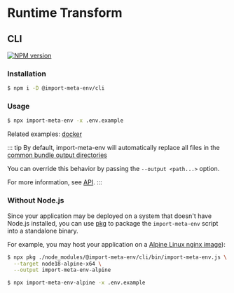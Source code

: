 # Runtime Transform

## CLI

[![NPM version](https://img.shields.io/npm/v/@import-meta-env/cli.svg)](https://www.npmjs.com/package/@import-meta-env/cli)

### Installation

```bash
$ npm i -D @import-meta-env/cli
```

### Usage

```bash
$ npx import-meta-env -x .env.example
```

Related examples: [docker](https://github.com/iendeavor/import-meta-env/blob/main/packages/examples/docker-starter-example)

::: tip
By default, import-meta-env will automatically replace all files in the [common bundle output directories](https://github.com/iendeavor/import-meta-env/blob/e4defac25c89ff1bfd71ec478713720bd82d85d4/packages/cli/src/shared.ts#L5-L16)

You can override this behavior by passing the `--output <path...>` option.

For more information, see [API](/api.html#import-meta-env-cli).
:::

### Without Node.js

Since your application may be deployed on a system that doesn't have Node.js installed, you can use [pkg](https://github.com/vercel/pkg) to package the `import-meta-env` script into a standalone binary.

For example, you may host your application on a [Alpine Linux nginx image](https://hub.docker.com/_/nginx)):

```bash
$ npx pkg ./node_modules/@import-meta-env/cli/bin/import-meta-env.js \
  --target node18-alpine-x64 \
  --output import-meta-env-alpine
```

```bash
$ npx import-meta-env-alpine -x .env.example
```
